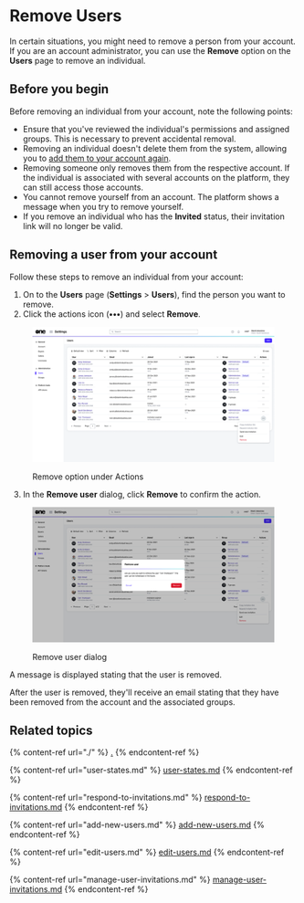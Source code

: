 # Remove Users

In certain situations, you might need to remove a person from your account. If you are an account administrator, you can use the **Remove** option on the **Users** page to remove an individual.&#x20;

## Before you begin <a href="#taskt_users__manage_users_task__prereq__1" id="taskt_users__manage_users_task__prereq__1"></a>

Before removing an individual from your account, note the following points:

* Ensure that you've reviewed the individual's permissions and assigned groups. This is necessary to prevent accidental removal.
* Removing an individual doesn't delete them from the system, allowing you to [add them to your account again](add-new-users.md).
* Removing someone only removes them from the respective account. If the individual is associated with several accounts on the platform, they can still access those accounts.&#x20;
* You cannot remove yourself from an account. The platform shows a message when you try to remove yourself.
* If you remove an individual who has the **Invited** status, their invitation link will no longer be valid.

## Removing a user from your account

Follow these steps to remove an individual from your account:

1. On to the **Users** page (**Settings** > **Users**), find the person you want to remove.
2. Click the actions icon (**•••**) and select **Remove**.

<figure><img src="../../../.gitbook/assets/image (1002).png" alt=""><figcaption><p>Remove option under Actions</p></figcaption></figure>

3. In the **Remove user** dialog, click **Remove** to confirm the action.

<figure><img src="../../../.gitbook/assets/image (1003).png" alt=""><figcaption><p>Remove user dialog</p></figcaption></figure>

&#x20;A message is displayed stating that the user is removed.&#x20;

After the user is removed, they'll receive an email stating that they have been removed from the account and the associated groups.&#x20;

## Related topics

{% content-ref url="./" %}
[.](./)
{% endcontent-ref %}

{% content-ref url="user-states.md" %}
[user-states.md](user-states.md)
{% endcontent-ref %}

{% content-ref url="respond-to-invitations.md" %}
[respond-to-invitations.md](respond-to-invitations.md)
{% endcontent-ref %}

{% content-ref url="add-new-users.md" %}
[add-new-users.md](add-new-users.md)
{% endcontent-ref %}

{% content-ref url="edit-users.md" %}
[edit-users.md](edit-users.md)
{% endcontent-ref %}

{% content-ref url="manage-user-invitations.md" %}
[manage-user-invitations.md](manage-user-invitations.md)
{% endcontent-ref %}
